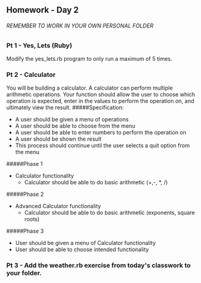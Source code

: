 ## Homework - Day 2
###### REMEMBER TO WORK IN YOUR OWN PERSONAL FOLDER

### Pt 1 - Yes, Lets (Ruby)
Modify the yes_lets.rb program to only run a maximum of 5 times.

### Pt 2 - Calculator
You will be building a calculator. A calculator can perform multiple arithmetic operations. Your function should allow the user to choose which operation is expected, enter in the values to perform the operation on, and ultimately view the result.
#####Specification:
- A user should be given a menu of operations
- A user should be able to choose from the menu
- A user should be able to enter numbers to perform the operation on
- A user should be shown the result
- This process should continue until the user selects a quit option from the menu

#####Phase 1
- Calculator functionality
  - Calculator should be able to do basic arithmetic (+,-, *, /)

#####Phase 2
- Advanced Calculator functionality
  - Calculator should be able to do basic arithmetic (exponents, square roots)

#####Phase 3
- User should be given a menu of Calculator functionality
- User should be able to choose intended functionality

### Pt 3 - Add the weather.rb exercise from today's classwork to your folder.